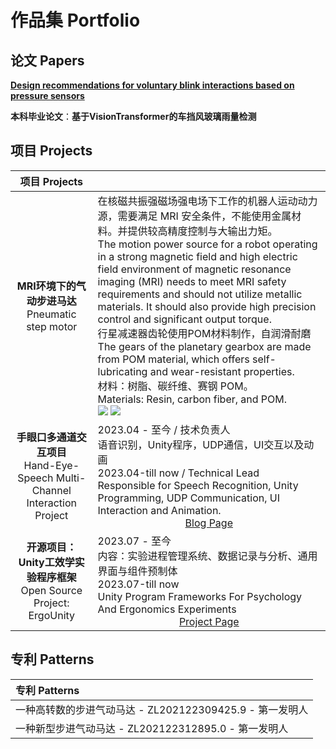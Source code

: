 # 作品集 Portfolio

## 论文 Papers

[**Design recommendations for voluntary blink interactions based on pressure sensors**](https://www.sciencedirect.com/science/article/abs/pii/S147403462400137X)

**本科毕业论文**：**基于VisionTransformer的车挡风玻璃雨量检测**

## 项目 Projects

|项目 Projects |             |
| :------------------------------------: | :---------------------------------------------- |
|**MRI环境下的气动步进马达** <br /> Pneumatic step motor| 在核磁共振强磁场强电场下工作的机器人运动动力源，需要满足 MRI 安全条件，不能使用金属材料。并提供较高精度控制与大输出力矩。<br />The motion power source for a robot operating in a strong magnetic field and high electric field environment of magnetic resonance imaging (MRI) needs to meet MRI safety requirements and should not utilize metallic materials. It should also provide high precision control and significant output torque.<br />行星减速器齿轮使用POM材料制作，自润滑耐磨<br />The gears of the planetary gearbox are made from POM material, which offers self-lubricating and wear-resistant properties.  <br /> 材料：树脂、碳纤维、赛钢 POM。<br />Materials: Resin, carbon fiber, and POM.<br />![](../../../../../img/Tch/Step_Motor_0.png) ![](../../../../../img/Tch/Step_Motor_1.png) |
| **手眼口多通道交互项目** <br /> Hand-Eye-Speech Multi-Channel Interaction Project | 2023.04 - 至今 / 技术负责人<br /> 语音识别，Unity程序，UDP通信，UI交互以及动画 <br />2023.04-till now / Technical Lead<br />Responsible for Speech Recognition, Unity Programming, UDP Communication, UI Interaction and Animation.<br><center> <a href="https://kannmu.github.io/2023/08/27/VoiceRecognition/" class="btn btn-default btn-sm" role="button">Blog Page </a> </center>|
|**开源项目：Unity工效学实验程序框架**<br />Open Source Project: ErgoUnity| 2023.07 - 至今<br /> 内容：实验进程管理系统、数据记录与分析、通用界面与组件预制体 <br />2023.07-till now<br />Unity Program Frameworks For Psychology And Ergonomics Experiments <br /> <center><a href="https://github.com/Kannmu/ErgoLabUnity" class="btn btn-default btn-sm" role="button">Project Page </a></center>|

## 专利 Patterns

| **专利 Patterns**                                    |
| :-------------------------------------------------------- |
| 一种高转数的步进气动马达 - ZL202122309425.9 -  第一发明人 |
| 一种新型步进气动马达 -  ZL202122312895.0 -  第一发明人    |
